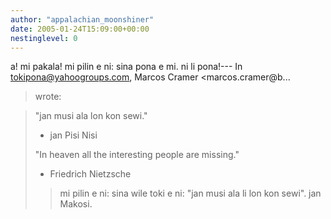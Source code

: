 ```yaml
---
author: "appalachian_moonshiner"
date: 2005-01-24T15:09:00+00:00
nestinglevel: 0
---
```

a! mi pakala! mi pilin e ni: sina pona e mi. ni li pona!---
 In [tokipona@yahoogroups.com](mailto://tokipona@yahoogroups.com), Marcos Cramer <marcos.cramer@b...
>wrote:

>> 
> "jan musi ala lon kon sewi."
> 
> - jan Pisi Nisi
> 
>> 
> "In heaven all the interesting people are missing."
> 
> - Friedrich Nietzsche
>> mi pilin e ni: sina wile toki e ni: "jan musi ala li lon kon sewi".
>> jan Makosi.